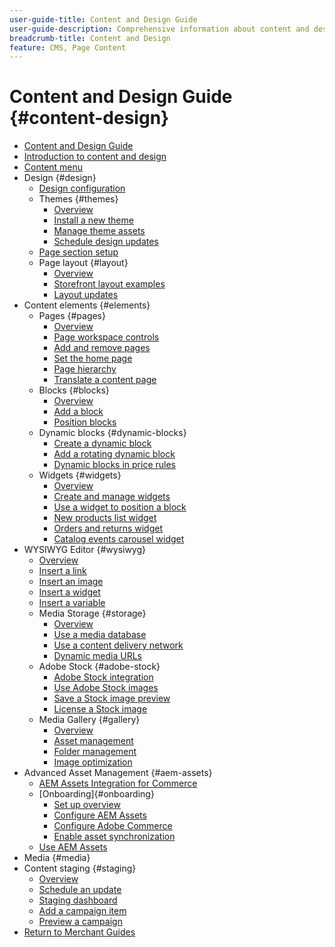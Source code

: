 ```yaml
---
user-guide-title: Content and Design Guide
user-guide-description: Comprehensive information about content and design features for Adobe Commerce and Magento Open Source administrators and eCommerce marketers.
breadcrumb-title: Content and Design
feature: CMS, Page Content
---
```


# Content and Design Guide {#content-design}

- [Content and Design Guide](guide-overview.md)
- [Introduction to content and design](introduction.md)
- [Content menu](content-menu.md)
- Design {#design}
  - [Design configuration](configuration.md)
  - Themes {#themes}
    - [Overview](themes.md)
    - [Install a new theme](theme-install.md)
    - [Manage theme assets](theme-assets.md)
    - [Schedule design updates](schedule.md)
  - [Page section setup](page-setup.md)
  - Page layout {#layout}
    - [Overview](page-layout.md)
    - [Storefront layout examples](page-layout-examples.md)
    - [Layout updates](layout-updates.md)
- Content elements {#elements}
  - Pages {#pages}
    - [Overview](pages.md)
    - [Page workspace controls](pages-workspace.md)
    - [Add and remove pages](page-add.md)
    - [Set the home page](page-home-new.md)
    - [Page hierarchy](page-hierarchy.md)
    - [Translate a content page](page-translate.md)
  - Blocks {#blocks}
    - [Overview](blocks.md)
    - [Add a block](block-add.md)
    - [Position blocks](block-position.md)
  - Dynamic blocks {#dynamic-blocks}
    - [Create a dynamic block](dynamic-blocks.md)
    - [Add a rotating dynamic block](dynamic-blocks-rotate.md)
    - [Dynamic blocks in price rules](dynamic-blocks-price-rules.md)
  - Widgets {#widgets}
    - [Overview](widgets.md)
    - [Create and manage widgets](widget-create.md)
    - [Use a widget to position a block](widget-static-block.md)
    - [New products list widget](widget-new-products-list.md)
    - [Orders and returns widget](widget-orders-returns.md)
    - [Catalog events carousel widget](widget-event-carousel.md)
- WYSIWYG Editor {#wysiwyg}
  - [Overview](editor.md)
  - [Insert a link](editor-insert-link.md)
  - [Insert an image](editor-insert-image.md)
  - [Insert a widget](editor-widget.md)
  - [Insert a variable](editor-insert-variable.md)
  - Media Storage {#storage}
    - [Overview](media-storage.md)
    - [Use a media database](media-storage-database.md)
    - [Use a content delivery network](media-storage-content-delivery-network.md)
    - [Dynamic media URLs](catalog-urls-dynamic-media.md)
  - Adobe Stock {#adobe-stock}
    - [Adobe Stock integration](adobe-stock.md)
    - [Use Adobe Stock images](adobe-stock-manage.md)
    - [Save a Stock image preview](adobe-stock-save-preview.md)
    - [License a Stock image](adobe-stock-license-image.md)
  - Media Gallery {#gallery}
    - [Overview](media-gallery.md)
    - [Asset management](media-gallery-asset-management.md)
    - [Folder management](media-gallery-folder-management.md)
    - [Image optimization](media-gallery-image-optimization.md)
- Advanced Asset Management {#aem-assets}
  - [AEM Assets Integration for Commerce](aem-assets.md)
  - [Onboarding]{#onboarding}
     - [Set up overview](aem-assets-setup.md)
    - [Configure AEM Assets](aem-assets-configure-aem.md)
    - [Configure Adobe Commerce ](aem-assets-configure-commerce.md)
    - [Enable asset synchronization](aem-assets-setup-synchronization.md)
  - [Use AEM Assets](aem-assets-manage.md)
- Media {#media}
- Content staging {#staging}
  - [Overview](content-staging.md)
  - [Schedule an update](content-staging-scheduled-update.md)
  - [Staging dashboard](content-staging-dashboard.md)
  - [Add a campaign item](content-staging-add-item.md)
  - [Preview a campaign](content-staging-preview.md)
- [Return to Merchant Guides](https://experienceleague.adobe.com/en/docs/commerce-admin/user-guides/home)
